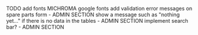 TODO
add fonts MICHROMA google fonts
add validation error messages on spare parts form - ADMIN SECTION
show a message such as "nothing yet..." if there is no data in the tables - ADMIN SECTION
implement search bar? - ADMIN SECTION
